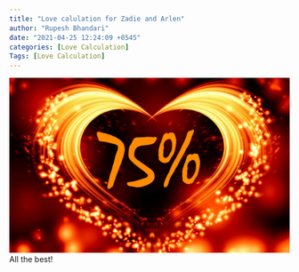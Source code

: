 ```yaml
---
title: "Love calulation for Zadie and Arlen"
author: "Rupesh Bhandari"
date: "2021-04-25 12:24:09 +0545"
categories: [Love Calculation]
Tags: [Love Calculation]
---
```


![Match Picture](/assets/img/lovecal/Zadie-Arlen.jpg)
All the best!
    